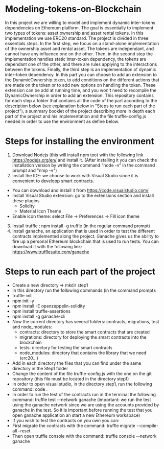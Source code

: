 # Modeling-tokens-on-Blockchain
In this project we are willing to model and implement dynamic inter-tokens dependencies on Ethereum platform. The goal is essentially to implement two types of tokens: asset ownership and asset rental tokens. In this implementation we use ERC20 standard.
The project is divided in three essentials steps. In the first step, we focus on a stand-alone implementation of the ownership asset and rental asset. The tokens are independant, and cannot have any influence one on the other. Then, in the second step the implementation handles static inter-token dependency, the tokens are dependant one of the other, and there are rules applying to the interactions between the tokens. Finally, the third step is an implementation of dynamic inter-token dependency. In this part you can choose to add an extension to the DynamicOwnership token, to add conditions on the different actions that are made on the token or to add new options on handling the token. These extension can be add at running time, and you won't need to recompile the DynamicOwnership in order to add an extension.
This repository contains for each step a folder that contains all the code of the part according to the description below (see explanation below in "Steps to run each part of the project"), a summary booklet of the project describing more in depth each part of the project and his implementation and the file truffle-config.js needed in order to use the environment as define below.

# Steps for installing the environment
1) Download Nodejs (this will install npm too) with the following link https://nodejs.org/en/ and install it. 
(After installing it you can check the installation version by writing the command "node -v" in the command prompt and "nmp -v")
2) Install the IDE: we choose to work with Visual Studio since it is convenient to developp smart contracts. 
  - You can download and install it from https://code.visualstudio.com/
  - Install Visual Studio extension: go to the extensions section and install these plugins 
      - Solidity
      - Material Icon Theme
  - Enable icon theme: select File -> Preferences -> Fill icon theme 
3) Install truffle : npm install -g truffle (in the regular command prompt)
4) Install ganache, an application that is used in order to test the different contracts implemented along the project. Ganache gives us the ability to fire up a personal Ethereum blockchain that is used to run tests. You can download it with the following link: https://www.trufflesuite.com/ganache

# Steps to run each part of the project
-	Create a new directory => mkdir step1
-	In this directory run the following commands (in the command prompt):
   -	truffle init
   -	npm init -y
   -	npm  install -E openzeppelin-solidity
   -	npm install truffle-assertions
   -	npm install -g ganache-cli
-	Now the current directory has several folders: contracts, migrations, test and node_modules:
    - contracts: directory to store the smart contracts that are created 
    - migrations: directory for deploying the smart contracts into the blockchain
    - tests: directory for testing the smart contracts
    - node_modules: directory that contains the library that we need (erc20…)
-	Add in each directory the files that you can find under the same directory in the Step1 folder
-	Change the content of the file truffle-config.js with the one on the git repository (this file must be located in the directory step1)
-	In order to open visual studio, in the directory step1, run the following command: code . 
-	In order to run the test of the contracts run in the terminal the following command: truffle test --network ganache
(important: we run the test using the ganache network since we are using the accounts provided by ganache in the test. So it is important before running the test that you open ganache application an start a new Ethereum workspace)
-	If you wish to test the contracts on you own you can:
  -	First migrate the contracts with the command: truffle migrate --compile-all –reset
  -	Then open truffle console with the command: truffle console --network ganache
